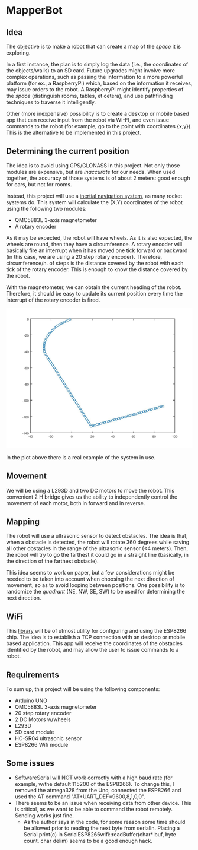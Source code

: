 # MapperBot

## Idea

The objective is to make a robot that can create a map of the *space* it is exploring.

In a first instance, the plan is to simply log the data (i.e., the coordinates of the objects/walls) to an SD card. Future upgrades might involve more complex operations, such as passing the information to a more powerful platform (for ex., a RaspberryPi) which, based on the information it receives, may issue orders to the robot. A RaspberryPi might identify properties of the *space* (distinguish rooms, tables, et cetera), and use pathfinding techniques to traverse it intelligently.

Other (more inexpensive) possibility is to create a desktop or mobile based app that can receive input from the robot via WI-FI, and even issue commands to the robot (for example, go to the point with coordinates {x,y}). This is the alternative to be implemented in this project.

## Determining the current position

The idea is to avoid using GPS/GLONASS in this project. Not only those modules are expensive, but are *inaccurate* for our needs. When used together, the accuracy of those systems is of about 2 meters: good enough for cars, but not for rooms.

Instead, this project will use a [inertial navigation system](https://en.wikipedia.org/wiki/Inertial_navigation_system), as many rocket systems do. This system will calculate the (X,Y) coordinates of the robot using the following two modules:

- QMC5883L 3-axis magnetometer
- A rotary encoder

As it may be expected, the robot will have wheels. As it is also expected, the wheels are round, then they have a circumference. A rotary encoder will basically fire an interrupt when it has moved one tick forward or backward (in this case, we are using a 20 step rotary encoder). Therefore, circumference/n. of steps is the distance covered by the robot with each tick of the rotary encoder. This is enough to know the distance covered by the robot.

With the magnetometer, we can obtain the current heading of the robot. Therefore, it should be easy to update its current position every time the interrupt of the rotary encoder is fired.

<p align="center">
  <img src="pictures/nav_example.jpg" alt="navigation example graph"/>
</p>

In the plot above there is a real example of the system in use.

## Movement

We will be using a L293D and two DC motors to move the robot. This convenient 2 H bridge gives us the ability to independently control the movement of each motor, both in forward and in reverse.

## Mapping

The robot will use a ultrasonic sensor to detect obstacles. The idea is that, when a obstacle is detected, the robot will rotate 360 degrees while saving all other obstacles in the range of the ultrasonic sensor (<4 meters). Then, the robot will try to go the farthest it could go in a straight line (basically, in the direction of the farthest obstacle). 

This idea seems to work on paper, but a few considerations might be needed to be taken into account when choosing the next direction of movement, so as to avoid looping between positions. One possibility is to randomize the *quadrant* (NE, NW, SE, SW) to be used for determining the next direction.

## WiFi

This [library](https://github.com/ekstrand/ESP8266wifi) will be of utmost utility for configuring and using the ESP8266 chip. The idea is to establish a TCP connection with an desktop or mobile based application. This app will receive the coordinates of the obstacles identified by the robot, and may allow the user to issue commands to a robot.

## Requirements

To sum up, this project will be using the following components:

- Arduino UNO
- QMC5883L 3-axis magnetometer
- 20 step rotary encoder
- 2 DC Motors w/wheels
- L293D
- SD card module
- HC-SR04 ultrasonic sensor
- ESP8266 Wifi module

## Some issues

- SoftwareSerial will NOT work correctly with a high baud rate (for example, w/the default 115200 of the ESP8266). To change this, I removed the atmega328 from the Uno, connected the ESP8266 and used the AT command "AT+UART_DEF=9600,8,1,0,0".
- There seems to be an issue when receiving data from other device. This is critical, as we want to be able to command the robot remotely. Sending works just fine. 
	* As the author says in the code, for some reason some time should be allowed prior to reading the next byte from serialIn. Placing a Serial.print(c) in SerialESP8266wifi::readBuffer(char* buf, byte count, char delim) seems to be a good enough hack.

